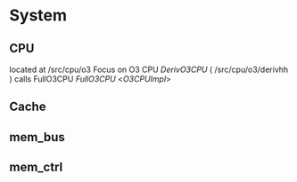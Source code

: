 # System

## CPU
located at /src/cpu/o3 
Focus on O3 CPU 
*DerivO3CPU* ( /src/cpu/o3/derivhh ) 
  calls FullO3CPU
*FullO3CPU* <*O3CPUImpl*>

## Cache

## mem_bus

## mem_ctrl

